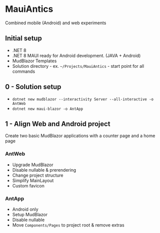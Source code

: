 # MauiAntics

Combined mobile (Android) and web experiments

## Initial setup
- .NET 8
- .NET 8 MAUI ready for Android development. (JAVA + Android)
- MudBlazor Templates
- Solution directory - ex. `~/Projects/MauiAntics` - start point for all commands

## 0 - Solution setup
- `dotnet new mudblazor --interactivity Server --all-interactive -o AntWeb`
- `dotnet new maui-blazor -o AntApp`

## 1 - Align Web and Android project
Create two basic MudBlazor applications with a counter page and a home page

### AntWeb
- Upgrade MudBlazor
- Disable nullable & prerendering
- Change project structure
- Simplify MainLayout
- Custom favicon

### AntApp
- Android only
- Setup MudBlazor
- Disable nullable
- Move `Components/Pages` to project root & remove extras